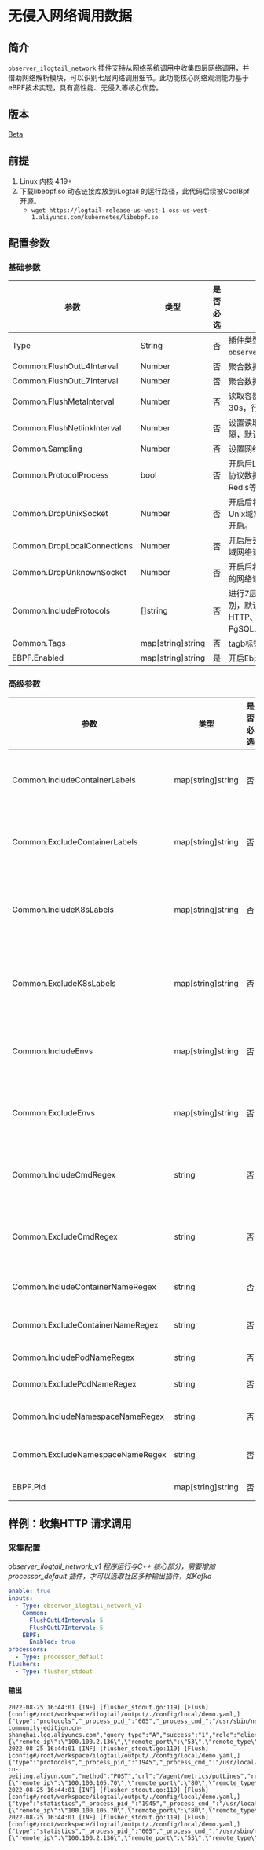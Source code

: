 # 无侵入网络调用数据

## 简介

`observer_ilogtail_network` 插件支持从网络系统调用中收集四层网络调用，并借助网络解析模块，可以识别七层网络调用细节。此功能核心网络观测能力基于eBPF技术实现，具有高性能、无侵入等核心优势。

## 版本

[Beta](../../stability-level.md)

## 前提

1. Linux 内核 4.19+
2. 下载libebpf.so 动态链接库放到iLogtail 的运行路径，此代码后续被CoolBpf 开源。
   - `wget https://logtail-release-us-west-1.oss-us-west-1.aliyuncs.com/kubernetes/libebpf.so`

## 配置参数

### 基础参数

| 参数                          | 类型              | 是否必选 | 说明                                                         |
|-----------------------------| ----------------- | -------- |------------------------------------------------------------|
| Type                        | String            | 否       | 插件类型，指定为`observer_ilogtail_network_v1`。                    |
| Common.FlushOutL4Interval   | Number            | 否       | 聚合数据输出间隔时间，默认15s                                           |
| Common.FlushOutL7Interval   | Number            | 否       | 聚合数据输出间隔时间，默认60s                                           |
| Common.FlushMetaInterval    | Number            | 否       | 读取容器元信息间隔时间，默认30s，行为可类比我为docker ps                         |
| Common.FlushNetlinkInterval | Number            | 否       | 设置读取Socket元信息的时间间隔，默认10s                                   |
| Common.Sampling             | Number            | 否       | 设置网络数据的采样率，默认100                                           |
| Common.ProtocolProcess      | bool              | 否       | 开启后Logtail将解析应用层的网络协议数据，例如HTTP、MySQL、Redis等，默认开启。          |
| Common.DropUnixSocket       | Number            | 否       | 开启后将丢弃Unix域网络请求。Unix域常用于本地网络交互，默认开启。                       |
| Common.DropLocalConnections | Number            | 否       | 开启后丢弃对端地址为本地的INET域网络请求，默认开启。                               |
| Common.DropUnknownSocket    | Number            | 否       | 开启后将丢弃非INET域或Unix域的网络请求，默认开启。                              |
| Common.IncludeProtocols     | []string          | 否       | 进行7层网络协议识别的协议类别，默认为全部，目前支持HTTP、Redis、MySQL、PgSQL、DNS 5种协议。 |
| Common.Tags                 | map[string]string | 否       | tagb标签，会被附带上传                                              |
| EBPF.Enabled                | map[string]string | 是       | 开启Ebpf 功能                                                  |

### 高级参数

| 参数                             | 类型              | 是否必选 | 说明                                                                                                                                              |
| -------------------------------- | ----------------- | -------- | ------------------------------------------------------------------------------------------------------------------------------------------------- |
| Common.IncludeContainerLabels    | map[string]string | 否       | 用于指定待采集的容器。多个白名单之间为或关系，即只要容器Label满足任一白名单即可被匹配。注意： 此变量为容器Label而非Kubernetes Label               |
| Common.ExcludeContainerLabels    | map[string]string | 否       | 用于排除待采集的容器。多个黑名单之间为或关系，即只要容器Label满足任一黑名单即可被匹配。注意： 此变量为容器Label而非Kubernetes Label               |
| Common.IncludeK8sLabels          | map[string]string | 否       | 用于指定待采集的容器。设置LabelKey为具体名称，LabelValue为正则表达式。例如设置LabelKey为io.kubernetes.container.name，设置LabelValue为^(nginx     |
| Common.ExcludeK8sLabels          | map[string]string | 否       | 用于排除不需要采集的容器。设置LabelKey为具体名称，LabelValue为正则表达式。例如设置LabelKey为io.kubernetes.container.name，设置LabelValue为^(nginx |
| Common.IncludeEnvs               | map[string]string | 否       | 用于指定待采集的容器。设置EnvKey为具体名称，EnvValue为正则表达式。例如设置EnvKey为NGINX_SERVICE_PORT，设置EnvValue为^(80                          |
| Common.ExcludeEnvs               | map[string]string | 否       | 用于排除不需要采集的容器。设置EnvKey为具体名称，EnvValue为正则表达式。例如设置EnvKey为NGINX_SERVICE_PORT，设置EnvValue为^(80                      |
| Common.IncludeCmdRegex           | string            | 否       | 设置命令行正则表达式，用于指定需要监控的进程。例如设置为^mockclient$，表示仅监控/proc/{pid}/cmdline下名为mockclient的进程。                       |
| Common.ExcludeCmdRegex           | string            | 否       | 设置命令行正则表达式，用于排除不需要监控的进程。例如设置为^mockclient$，表示不监控/proc/{pid}/cmdline下名为mockclient的进程。                     |
| Common.IncludeContainerNameRegex | string            | 否       | 输入匹配Contianer名称的正则表达式，用于指定待采集的 Contianer。                                                                                   |
| Common.ExcludeContainerNameRegex | string            | 否       | 输入匹配Contianer名称的正则表达式，用于排除不需要采集的 Contianer。                                                                               |
| Common.IncludePodNameRegex       | string            | 否       | 输入匹配Pod名称的正则表达式，用于指定待采集的Pod。                                                                                                |
| Common.ExcludePodNameRegex       | string            | 否       | 输入匹配Pod名称的正则表达式，用于排除不需要采集的Pod。                                                                                            |
| Common.IncludeNamespaceNameRegex | string            | 否       | 输入匹配Namespace名称的正则表达式，用于指定待采集的命名空间。                                                                                     |
| Common.ExcludeNamespaceNameRegex | string            | 否       | 输入匹配Namespace名称的正则表达式，用于排除不需要采集的命名空间。                                                                                 |
| EBPF.Pid                         | map[string]string | 否       | 指定唯一的进程ID 用于采集范围确定                                                                                                                 |

## 样例：收集HTTP 请求调用

### 采集配置

*observer_ilogtail_network_v1 程序运行与C++ 核心部分，需要增加processor_default 插件，才可以选取社区多种输出插件，如Kafka*

```yaml
enable: true
inputs:
  - Type: observer_ilogtail_network_v1
    Common:
      FlushOutL4Interval: 5
      FlushOutL7Interval: 5
    EBPF:
      Enabled: true
processors:
  - Type: processor_default
flushers:
  - Type: flusher_stdout
```

#### 输出

```plain
2022-08-25 16:44:01 [INF] [flusher_stdout.go:119] [Flush] [config#/root/workspace/ilogtail/output/./config/local/demo.yaml,] {"type":"protocols","_process_pid_":"605","_process_cmd_":"/usr/sbin/nscd","_running_mode_":"host","protocol":"dns","query_record":"ilogtail-community-edition.cn-shanghai.log.aliyuncs.com","query_type":"A","success":"1","role":"client","remote_info":"{\"remote_ip\":\"100.100.2.136\",\"remote_port\":\"53\",\"remote_type\":\"dns\"}\n","total_count":"1","total_latency_ns":"387138","total_req_bytes":"73","total_resp_bytes":"272","__time__":"1661417038"}:
2022-08-25 16:44:01 [INF] [flusher_stdout.go:119] [Flush] [config#/root/workspace/ilogtail/output/./config/local/demo.yaml,] {"type":"protocols","_process_pid_":"1945","_process_cmd_":"/usr/local/cloudmonitor/bin/argusagent","_running_mode_":"host","protocol":"http","version":"1","host":"metrichub-cn-beijing.aliyun.com","method":"POST","url":"/agent/metrics/putLines","resp_code":"200","role":"client","remote_info":"{\"remote_ip\":\"100.100.105.70\",\"remote_port\":\"80\",\"remote_type\":\"server\"}\n","total_count":"1","total_latency_ns":"3492453","total_req_bytes":"13661","total_resp_bytes":"165","__time__":"1661417038"}:
2022-08-25 16:44:01 [INF] [flusher_stdout.go:119] [Flush] [config#/root/workspace/ilogtail/output/./config/local/demo.yaml,] {"type":"statistics","_process_pid_":"1945","_process_cmd_":"/usr/local/cloudmonitor/bin/argusagent","_running_mode_":"host","remote_info":"{\"remote_ip\":\"100.100.105.70\",\"remote_port\":\"80\",\"remote_type\":\"server\"}\n","socket_type":"inet_socket","role":"client","send_bytes":"13661","recv_bytes":"165","send_packets":"1","recv_packets":"1","send_total_latency":"0","recv_total_latency":"0","__time__":"1661417038"}:
2022-08-25 16:44:01 [INF] [flusher_stdout.go:119] [Flush] [config#/root/workspace/ilogtail/output/./config/local/demo.yaml,] {"type":"statistics","_process_pid_":"605","_process_cmd_":"/usr/sbin/nscd","_running_mode_":"host","remote_info":"{\"remote_ip\":\"100.100.2.136\",\"remote_port\":\"53\",\"remote_type\":\"dns\"}\n","socket_type":"inet_socket","role":"client","send_bytes":"73","recv_bytes":"272","send_packets":"1","recv_packets":"1","send_total_latency":"0","recv_total_latency":"0","__time__":"1661417038"}:
```
